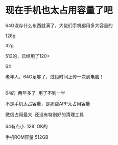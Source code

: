 # 现在手机也太占用容量了吧


64G没存什么东西就满了，大佬们手机都用多大容量的

128g

32g

512的，已经用了120+

64

老年人，64G足够了，过段时间上传一次到电脑！<br />
<br />
<img src="static/image/smiley/default/lol.gif" smilieid="12" border="0" alt="" /><img src="static/image/smiley/default/lol.gif" smilieid="12" border="0" alt="" /><img src="static/image/smiley/default/lol.gif" smilieid="12" border="0" alt="" />

64的&nbsp;&nbsp;两年多了&nbsp;&nbsp;用了不到一半<img id="aimg_p9rlZ" onclick="zoom(this, this.src, 0, 0, 0)" class="zoom" src="https://cdn.jsdelivr.net/gh/hishis/forum-master/public/images/patch.gif" onmouseover="img_onmouseoverfunc(this)" onload="thumbImg(this)" border="0" alt="" />

不是手机太占容量，是那些APP太占用容量

微信占用最大&nbsp;&nbsp;还没有特别好的清理工具<img src="static/image/smiley/yct/022.gif" smilieid="42" border="0" alt="" /><br />
<br />
64有点小&nbsp;&nbsp;128&nbsp;&nbsp;OK的

手机ROM容量 512GB 
